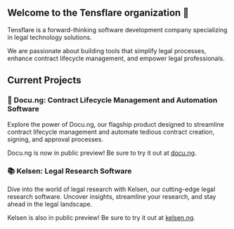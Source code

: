 ## Welcome to the Tensflare organization 👋

Tensflare is a forward-thinking software development company specializing in legal technology solutions. 

We are passionate about building tools that simplify legal processes, enhance contract lifecycle management, and empower legal professionals.

## Current Projects

### 🚀 Docu.ng: Contract Lifecycle Management and Automation Software

Explore the power of Docu.ng, our flagship product designed to streamline contract lifecycle management and automate tedious contract creation, signing, and approval processes. 

Docu.ng is now in public preview! Be sure to try it out at [docu.ng](https://docu.ng/).
<!--Visit the [Docu.ng Repository](https://github.com/tensflare/docung) for more details.-->

### 📚 Kelsen: Legal Research Software

Dive into the world of legal research with Kelsen, our cutting-edge legal research software. Uncover insights, streamline your research, and stay ahead in the legal landscape. 

Kelsen is also in public preview! Be sure to try it out at [kelsen.ng](https://kelsen.ng/).
